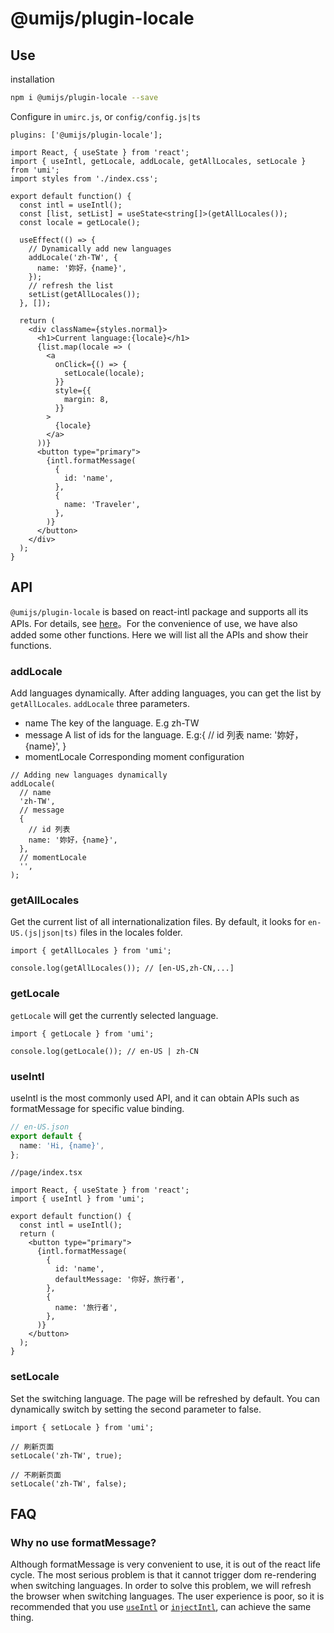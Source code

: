 # @umijs/plugin-locale

## Use

installation

```bash
npm i @umijs/plugin-locale --save
```

Configure in `umirc.js`, or `config/config.js|ts`

```tsx
plugins: ['@umijs/plugin-locale'];
```

```tsx
import React, { useState } from 'react';
import { useIntl, getLocale, addLocale, getAllLocales, setLocale } from 'umi';
import styles from './index.css';

export default function() {
  const intl = useIntl();
  const [list, setList] = useState<string[]>(getAllLocales());
  const locale = getLocale();

  useEffect(() => {
    // Dynamically add new languages
    addLocale('zh-TW', {
      name: '妳好，{name}',
    });
    // refresh the list
    setList(getAllLocales());
  }, []);

  return (
    <div className={styles.normal}>
      <h1>Current language:{locale}</h1>
      {list.map(locale => (
        <a
          onClick={() => {
            setLocale(locale);
          }}
          style={{
            margin: 8,
          }}
        >
          {locale}
        </a>
      ))}
      <button type="primary">
        {intl.formatMessage(
          {
            id: 'name',
          },
          {
            name: 'Traveler',
          },
        )}
      </button>
    </div>
  );
}
```

## API

`@umijs/plugin-locale` is based on react-intl package and supports all its APIs. For details, see [here](https://github.com/formatjs/react-intl/blob/master/docs/API.md)。For the convenience of use, we have also added some other functions. Here we will list all the APIs and show their functions.

### addLocale

Add languages dynamically. After adding languages, you can get the list by `getAllLocales`. `addLocale` three parameters.

- name The key of the language. E.g zh-TW
- message A list of ids for the language. E.g:{ // id 列表 name: '妳好，{name}', }
- momentLocale Corresponding moment configuration

```tsx
// Adding new languages dynamically
addLocale(
  // name
  'zh-TW',
  // message
  {
    // id 列表
    name: '妳好，{name}',
  },
  // momentLocale
  '',
);
```

### getAllLocales

Get the current list of all internationalization files. By default, it looks for `en-US.(js|json|ts)` files in the locales folder.

```tsx
import { getAllLocales } from 'umi';

console.log(getAllLocales()); // [en-US,zh-CN,...]
```

### getLocale

`getLocale` will get the currently selected language.

```tsx
import { getLocale } from 'umi';

console.log(getLocale()); // en-US | zh-CN
```

### useIntl

useIntl is the most commonly used API, and it can obtain APIs such as formatMessage for specific value binding.

```ts
// en-US.json
export default {
  name: 'Hi, {name}',
};
```

```tsx
//page/index.tsx

import React, { useState } from 'react';
import { useIntl } from 'umi';

export default function() {
  const intl = useIntl();
  return (
    <button type="primary">
      {intl.formatMessage(
        {
          id: 'name',
          defaultMessage: '你好，旅行者',
        },
        {
          name: '旅行者',
        },
      )}
    </button>
  );
}
```

### setLocale

Set the switching language. The page will be refreshed by default. You can dynamically switch by setting the second parameter to false.

```tsx
import { setLocale } from 'umi';

// 刷新页面
setLocale('zh-TW', true);

// 不刷新页面
setLocale('zh-TW', false);
```

## FAQ

### Why no use formatMessage?

Although formatMessage is very convenient to use, it is out of the react life cycle. The most serious problem is that it cannot trigger dom re-rendering when switching languages. In order to solve this problem, we will refresh the browser when switching languages. The user experience is poor, so it is recommended that you use [`useIntl`](./#useIntl) or [`injectIntl`](https://github.com/formatjs/react-intl/blob/master/docs/API.md#injectintl-hoc), can achieve the same thing.
